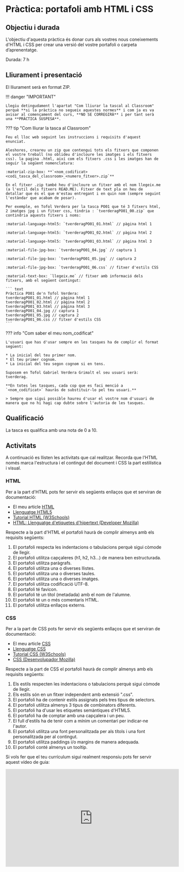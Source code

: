 # Pràctica: portafoli amb HTML i CSS

## Objectiu i durada

L'objectiu d'aquesta pràctica és donar curs als vostres nous coneixements d'HTML i CSS per crear una versió del vostre portafoli o carpeta d’aprenentatge.

Durada: 7 h

## Lliurament i presentació

El lliurament serà en format ZIP. 

!!! danger "IMPORTANT"

    Llegiu detingudament l'apartat "Com lliurar la tascal al Classroom" perquè **si la pràctica no segueix aquestes normes** i com ja es va avisar al començament del curs, **NO SE CORREGIRÀ** i per tant serà una **PRÀCTICA SUSPESA**.

??? tip "Com lliurar la tasca al Classroom"

    Feu el lloc web seguint les instruccions i requisits d'aquest enunciat. 

    Aleshores, creareu un zip que contengui tots els fitxers que componen el vostre treball (no oblideu d'incloure les imatges i els fitxers css). la pagina .html, així com els fitxers .css i les imatges han de seguir la següent nomenclatura:

    :material-zip-box: **`<nom_codificat><codi_tasca_del_classroom>_<numero_fitxer>.zip`**

    En el fitxer .zip també heu d'incloure un fitxer amb el nom llegeix.me (a l'estil dels fitxers READ.ME). Fitxer de text pla on heu de detallar que és el que m'estau entregant i en quin nom (sempre seguint l'estàndar que acabam de posar).
    
    Per exemple, en Tofol Verdera per la tasca PO01 que té 3 fitxers html, 2 imatges jpg i un fitxer css, tindria : `tverderagPO01_00.zip` que contindria aquests fitxers i noms:

    :material-language-html5: `tverderagPO01_01.html` // pàgina html 1

    :material-language-html5: `tverderagPO01_02.html` // pàgina html 2

    :material-language-html5: `tverderagPO01_03.html` // pàgina html 3

    :material-file-jpg-box: `tverderagPO01_04.jpg` // captura 1

    :material-file-jpg-box: `tverderagPO01_05.jpg` // captura 2

    :material-file-jpg-box: `tverderagPO01_06.css` // fitxer d'estils CSS

    :material-text-box: `llegeix.me` // fitxer amb informació dels fitxers, amb el següent contingut:

    ``` text
    Pràctica PO01 de'n Tofol Verdera:
    tverderagPO01_01.html // pàgina html 1
    tverderagPO01_02.html // pàgina html 2
    tverderagPO01_03.html // pàgina html 3
    tverderagPO01_04.jpg // captura 1
    tverderagPO01_05.jpg // captura 2
    tverderagPO01_06.css // fitxer d'estils CSS
    ```


??? info "Com saber el meu nom_codificat"

    L'usuari que has d'usar sempre en les tasques ha de complir el format següent:

    * La inicial del teu primer nom.
    * El teu primer cognom.
    * La inicial del teu segon cognom si en tens.

    Suposem en Tofol Gabriel Verdera Grimalt el seu usuari serà: tverderag.

    **En totes les tasques, cada cop que es faci menció a `<nom_codificat>` hauràs de substituir-lo pel teu usuari.**

    > Sempre que sigui possible haureu d'usar el vostre nom d'usuari de manera que no hi hagi cap dubte sobre l'autoria de les tasques.




## Qualificació

La tasca es qualifica amb una nota de 0 a 10\.

## Activitats

A continuació es llisten les activitats que cal realitzar. Recorda que l'HTML només marca l'estructura i el contingut del document i CSS la part estilística i visual.


### HTML

Per a la part d'HTML pots fer servir els següents enllaços que et serviran de documentació:

- El meu article [HTML](https://docencia.xaviersastre.cat/Moduls/AW/02.html)
- [Llenguatge HTML5](https://lenguajehtml.com/html/introduccion/que-es-html/)
- [Tutorial HTML (W3Schools)](https://www.w3schools.com/html/)
- [HTML: Llenguatge d'etiquetes d'hipertext (Developer Mozilla)](https://developer.mozilla.org/es/docs/Web/HTML)

Respecte a la part d'HTML el portafoli haurà de complir almenys amb els requisits següents:

1. El portafoli respecta les indentacions o tabulacions perquè sigui còmode de llegir.
2. El portafoli utilitza capçaleres (h1, h2, h3...) de manera ben estructurada.
3. El portafoli utilitza paràgrafs.
4. El portafoli utilitza una o diverses llistes.
5. El portafoli utilitza una o diverses taules.
6. El portafoli utilitza una o diverses imatges.
7. El portafoli utilitza codificació UTF-8.
8. El portafoli té favicon.
9. El portafoli té un títol (metadada) amb el nom de l'alumne.
10. El portafoli té un o més comentaris HTML.
11. El portafoli utilitza enllaços externs.


### CSS

Per a la part de CSS pots fer servir els següents enllaços que et serviran de documentació:

- El meu article [CSS](https://docencia.xaviersastre.cat/Moduls/AW/03CSS.html)
- [Llenguatge CSS](https://lenguajecss.com/css/)
- [Tutorial CSS (W3Schools)](https://www.w3schools.com/css/default.asp)
- [CSS (Desenvolupador Mozilla)](https://developer.mozilla.org/es/docs/Web/CSS)

Respecte a la part de CSS el portafoli haurà de complir almenys amb els requisits següents:

1. Els estils respecten les indentacions o tabulacions perquè sigui còmode de llegir.
2. Els estils són en un fitxer independent amb extensió ".css".
3. El portafoli ha de contenir estils assignats pels tres tipus de selectors.
4. El portafoli utilitza almenys 3 tipus de combinators diferents.
5. El portafoli ha d'usar les etiquetes semàntiques d'HTML5.
6. El portafoli ha de comptar amb una capçalera i un peu.
7. El full d'estils ha de tenir com a mínim un comentari per indicar-ne l'autor.
8. El portafoli utilitza una font personalitzada per als títols i una font personalitzada per al contingut.
9. El portafoli utilitza paddings i/o margins de manera adequada.
10. El portafoli conté almenys un tooltip.

Si vols fer que el teu currículum sigui realment responsiu pots fer servir aquest vídeo de guia:

<iframe width="560" height="315" src="https://www.youtube.com/embed/El0OJ6h_2ZI?si=2985-yqvMa5uS08o" title="YouTube video player" frameborder="0" allow="accelerometer; autoplay; clipboard-write; encrypted-media; gyroscope; picture-in-picture; web-share" referrerpolicy="strict-origin-when-cross-origin" allowfullscreen></iframe>